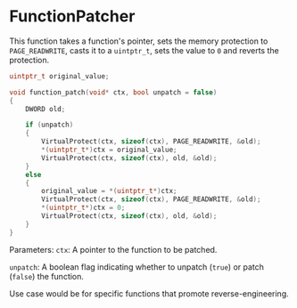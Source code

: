 # FunctionPatcher

This function takes a function's pointer, sets the memory protection to `PAGE_READWRITE`, casts it to a `uintptr_t`, sets the value to `0` and reverts the protection.


```cpp
uintptr_t original_value;

void function_patch(void* ctx, bool unpatch = false)
{
    DWORD old;

    if (unpatch)
    {
        VirtualProtect(ctx, sizeof(ctx), PAGE_READWRITE, &old);
        *(uintptr_t*)ctx = original_value;
        VirtualProtect(ctx, sizeof(ctx), old, &old);
    }
    else
    {
        original_value = *(uintptr_t*)ctx;
        VirtualProtect(ctx, sizeof(ctx), PAGE_READWRITE, &old);
        *(uintptr_t*)ctx = 0;
        VirtualProtect(ctx, sizeof(ctx), old, &old);
    }
}
```

Parameters:
`ctx`: A pointer to the function to be patched.

`unpatch`: A boolean flag indicating whether to unpatch (`true`) or patch (`false`) the function.



Use case would be for specific functions that promote reverse-engineering.
